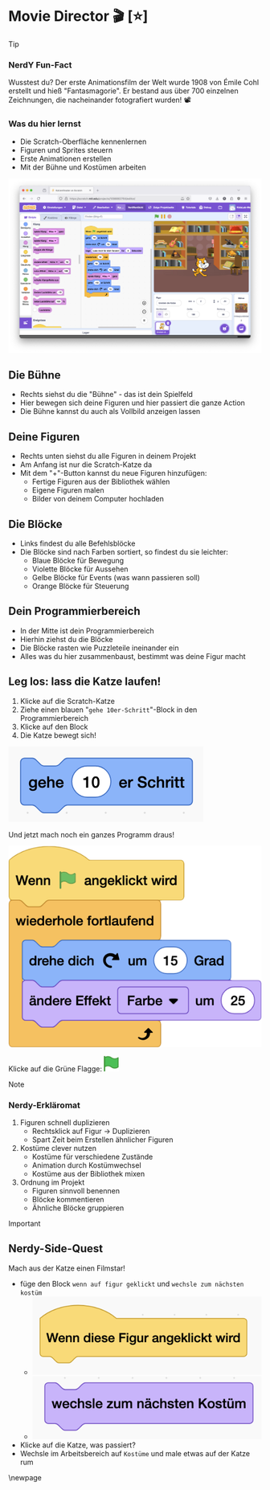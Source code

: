 # Movie Director 🎬 [⭐]





> [!TIP]
> ### NerdY Fun-Fact
> Wusstest du? Der erste Animationsfilm der Welt wurde 1908 von Émile Cohl erstellt und hieß "Fantasmagorie". Er bestand aus über 700 einzelnen Zeichnungen, die nacheinander fotografiert wurden! 📽️

### Was du hier lernst

- Die Scratch-Oberfläche kennenlernen
- Figuren und Sprites steuern
- Erste Animationen erstellen
- Mit der Bühne und Kostümen arbeiten

![02-Übersicht Scratch IDE](screenshots/02-UebersichtScratchIDE.png)

## Die Bühne

- Rechts siehst du die "Bühne" - das ist dein Spielfeld
- Hier bewegen sich deine Figuren und hier passiert die ganze Action
- Die Bühne kannst du auch als Vollbild anzeigen lassen

## Deine Figuren

- Rechts unten siehst du alle Figuren in deinem Projekt
- Am Anfang ist nur die Scratch-Katze da
- Mit dem "+"-Button kannst du neue Figuren hinzufügen:
  - Fertige Figuren aus der Bibliothek wählen
  - Eigene Figuren malen
  - Bilder von deinem Computer hochladen

## Die Blöcke

- Links findest du alle Befehlsblöcke
- Die Blöcke sind nach Farben sortiert, so findest du sie leichter:
  - Blaue Blöcke für Bewegung
  - Violette Blöcke für Aussehen
  - Gelbe Blöcke für Events (was wann passieren soll)
  - Orange Blöcke für Steuerung

## Dein Programmierbereich

- In der Mitte ist dein Programmierbereich
- Hierhin ziehst du die Blöcke
- Die Blöcke rasten wie Puzzleteile ineinander ein
- Alles was du hier zusammenbaust, bestimmt was deine Figur macht

## Leg los: lass die Katze laufen!

1. Klicke auf die Scratch-Katze
2. Ziehe einen blauen "`gehe 10er-Schritt`"-Block in den Programmierbereich
3. Klicke auf den Block
4. Die Katze bewegt sich!

![alt text](scratch/gehe.png)

Und jetzt mach noch ein ganzes Programm draus!

![Programm für die TanzeKatze](screenshots/02-TanzeKatze.png)

Klicke auf die Grüne Flagge:  <img src="scratch/play.svg" width=30> 

> [!NOTE]
>
> ### Nerdy-Erkläromat
>
> 1. Figuren schnell duplizieren
>    - Rechtsklick auf Figur → Duplizieren
>    - Spart Zeit beim Erstellen ähnlicher Figuren
> 2. Kostüme clever nutzen
>    - Kostüme für verschiedene Zustände
>    - Animation durch Kostümwechsel
>    - Kostüme aus der Bibliothek mixen
> 3. Ordnung im Projekt
>    - Figuren sinnvoll benennen
>    - Blöcke kommentieren
>    - Ähnliche Blöcke gruppieren
>
> 



> [!IMPORTANT]
> ## Nerdy-Side-Quest
> Mach aus der Katze einen Filmstar!
> - füge den Block `wenn auf figur geklickt` und `wechsle zum nächsten kostüm`
>   - ![alt text](scratch/click-block.png)
>   - ![alt text](scratch/naechstes-kostuem.png)
> - Klicke auf die Katze, was passiert?
> - Wechsle im Arbeitsbereich auf `Kostüme` und male etwas auf der Katze rum





\newpage